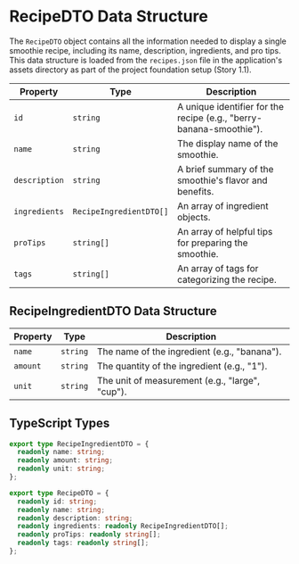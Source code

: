 # RecipeDTO Data Structure

The `RecipeDTO` object contains all the information needed to display a single smoothie recipe, including its name, description, ingredients, and pro tips. This data structure is loaded from the `recipes.json` file in the application's assets directory as part of the project foundation setup (Story 1.1).

| Property      | Type                    | Description                                                         |
| ------------- | ----------------------- | ------------------------------------------------------------------- |
| `id`          | `string`                | A unique identifier for the recipe (e.g., "berry-banana-smoothie"). |
| `name`        | `string`                | The display name of the smoothie.                                   |
| `description` | `string`                | A brief summary of the smoothie's flavor and benefits.              |
| `ingredients` | `RecipeIngredientDTO[]` | An array of ingredient objects.                                     |
| `proTips`     | `string[]`              | An array of helpful tips for preparing the smoothie.                |
| `tags`        | `string[]`              | An array of tags for categorizing the recipe.                       |

## RecipeIngredientDTO Data Structure

| Property | Type     | Description                                     |
| -------- | -------- | ----------------------------------------------- |
| `name`   | `string` | The name of the ingredient (e.g., "banana").    |
| `amount` | `string` | The quantity of the ingredient (e.g., "1").     |
| `unit`   | `string` | The unit of measurement (e.g., "large", "cup"). |

## TypeScript Types

```typescript
export type RecipeIngredientDTO = {
  readonly name: string;
  readonly amount: string;
  readonly unit: string;
};

export type RecipeDTO = {
  readonly id: string;
  readonly name: string;
  readonly description: string;
  readonly ingredients: readonly RecipeIngredientDTO[];
  readonly proTips: readonly string[];
  readonly tags: readonly string[];
};
```
